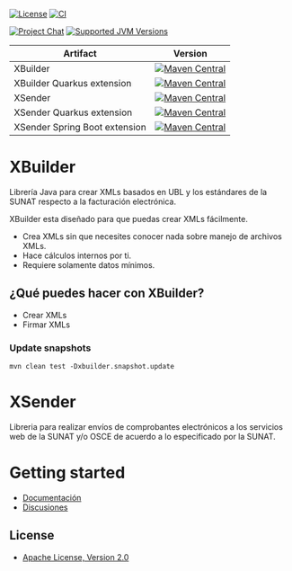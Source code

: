 [![License](https://img.shields.io/github/license/project-openubl/xhandler?logo=apache)](https://www.apache.org/licenses/LICENSE-2.0)
[![CI](https://github.com/project-openubl/xhandler/actions/workflows/ci.yml/badge.svg)](https://github.com/project-openubl/xhandler/actions/workflows/ci.yml)

[![Project Chat](https://img.shields.io/badge/zulip-join_chat-brightgreen.svg?style=for-the-badge&logo=zulip)](https://projectopenubl.zulipchat.com/)
[![Supported JVM Versions](https://img.shields.io/badge/JVM--17-brightgreen.svg?style=for-the-badge&logo=Java)](https://github.com/project-openubl/xhandler/actions/)

| Artifact                      | Version                                                                                                                                                                              |
|-------------------------------|--------------------------------------------------------------------------------------------------------------------------------------------------------------------------------------|
| XBuilder                      | [![Maven Central](https://img.shields.io/maven-central/v/io.github.project-openubl/xbuilder)](https://search.maven.org/artifact/io.github.project-openubl/xbuilder/)                 |
| XBuilder Quarkus extension    | [![Maven Central](https://img.shields.io/maven-central/v/io.github.project-openubl/quarkus-xbuilder)](https://search.maven.org/artifact/io.github.project-openubl/quarkus-xbuilder/) |
| XSender                       | [![Maven Central](https://img.shields.io/maven-central/v/io.github.project-openubl/xsender)](https://search.maven.org/artifact/io.github.project-openubl/xsender/)                   |
| XSender Quarkus extension     | [![Maven Central](https://img.shields.io/maven-central/v/io.github.project-openubl/quarkus-xsender)](https://search.maven.org/artifact/io.github.project-openubl/quarkus-xsender/)   |
| XSender Spring Boot extension | [![Maven Central](https://img.shields.io/maven-central/v/io.github.project-openubl/spring-boot-xsender)](https://search.maven.org/artifact/io.github.project-openubl/spring-boot-xsender/)   |

# XBuilder

Librería Java para crear XMLs basados en UBL y los estándares de la SUNAT respecto a la facturación electrónica.

XBuilder esta diseñado para que puedas crear XMLs fácilmente.

- Crea XMLs sin que necesites conocer nada sobre manejo de archivos XMLs.
- Hace cálculos internos por ti.
- Requiere solamente datos mínimos.

## ¿Qué puedes hacer con XBuilder?

- Crear XMLs
- Firmar XMLs

### Update snapshots

```shell
mvn clean test -Dxbuilder.snapshot.update
```

# XSender

Libreria para realizar envíos de comprobantes electrónicos a los servicios web de la SUNAT y/o OSCE de acuerdo a lo
especificado por la SUNAT.

# Getting started

- [Documentación](https://project-openubl.github.io)
- [Discusiones](https://github.com/project-openubl/xsender/discussions)

## License

- [Apache License, Version 2.0](https://www.apache.org/licenses/LICENSE-2.0)
